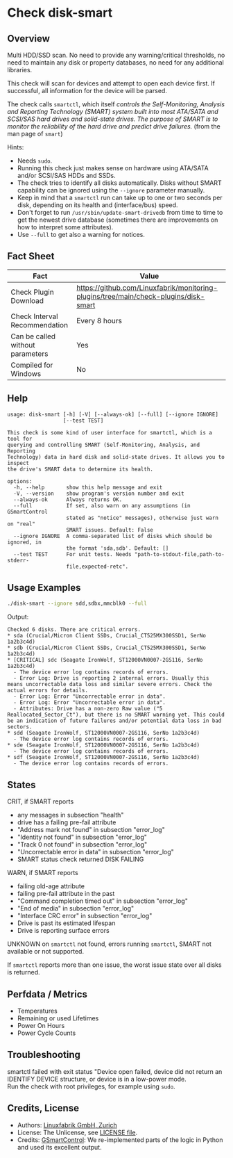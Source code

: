 # Check disk-smart

## Overview

Multi HDD/SSD scan. No need to provide any warning/critical thresholds, no need to maintain any disk or property databases, no need for any additional libraries.

This check will scan for devices and attempt to open each device first. If successful, all information for the device will be parsed.

The check calls `smartctl`, which itself *controls the Self-Monitoring, Analysis and Reporting Technology (SMART) system built into most ATA/SATA and SCSI/SAS hard drives and solid-state drives. The purpose of SMART is to monitor the reliability of the hard drive and predict drive failures.* (from the man page of `smart`)

Hints:

* Needs `sudo`.
* Running this check just makes sense on hardware using ATA/SATA and/or SCSI/SAS HDDs and SSDs.
* The check tries to identify all disks automatically. Disks without SMART capability can be ignored using the `--ignore` parameter manually.
* Keep in mind that a `smartctl` run can take up to one or two seconds per disk, depending on its health and (interface/bus) speed.
* Don't forget to run `/usr/sbin/update-smart-drivedb` from time to time to get the newest drive database (sometimes there are improvements on how to interpret some attributes).
* Use `--full` to get also a warning for notices.


## Fact Sheet

| Fact | Value |
|----|----|
| Check Plugin Download                 | <https://github.com/Linuxfabrik/monitoring-plugins/tree/main/check-plugins/disk-smart> |
| Check Interval Recommendation         | Every 8 hours |
| Can be called without parameters      | Yes |
| Compiled for Windows                  | No |


## Help

```text
usage: disk-smart [-h] [-V] [--always-ok] [--full] [--ignore IGNORE]
                  [--test TEST]

This check is some kind of user interface for smartctl, which is a tool for
querying and controlling SMART (Self-Monitoring, Analysis, and Reporting
Technology) data in hard disk and solid-state drives. It allows you to inspect
the drive's SMART data to determine its health.

options:
  -h, --help       show this help message and exit
  -V, --version    show program's version number and exit
  --always-ok      Always returns OK.
  --full           If set, also warn on any assumptions (in GSmartControl
                   stated as "notice" messages), otherwise just warn on "real"
                   SMART issues. Default: False
  --ignore IGNORE  A comma-separated list of disks which should be ignored, in
                   the format 'sda,sdb'. Default: []
  --test TEST      For unit tests. Needs "path-to-stdout-file,path-to-stderr-
                   file,expected-retc".
```


## Usage Examples

```bash
./disk-smart --ignore sdd,sdbx,mmcblk0 --full
```

Output:

```text
Checked 6 disks. There are critical errors.
* sda (Crucial/Micron Client SSDs, Crucial_CT525MX300SSD1, SerNo 1a2b3c4d)
* sdb (Crucial/Micron Client SSDs, Crucial_CT525MX300SSD1, SerNo 1a2b3c4d)
* [CRITICAL] sdc (Seagate IronWolf, ST12000VN0007-2GS116, SerNo 1a2b3c4d)
  - The device error log contains records of errors.
  - Error Log: Drive is reporting 2 internal errors. Usually this means uncorrectable data loss and similar severe errors. Check the actual errors for details.
  - Error Log: Error "Uncorrectable error in data".
  - Error Log: Error "Uncorrectable error in data".
  - Attributes: Drive has a non-zero Raw value ("5 Reallocated_Sector_Ct"), but there is no SMART warning yet. This could be an indication of future failures and/or potential data loss in bad sectors.
* sdd (Seagate IronWolf, ST12000VN0007-2GS116, SerNo 1a2b3c4d)
  - The device error log contains records of errors.
* sde (Seagate IronWolf, ST12000VN0007-2GS116, SerNo 1a2b3c4d)
  - The device error log contains records of errors.
* sdf (Seagate IronWolf, ST12000VN0007-2GS116, SerNo 1a2b3c4d)
  - The device error log contains records of errors.
```


## States

CRIT, if SMART reports

* any messages in subsection "health"
* drive has a failing pre-fail attribute
* "Address mark not found" in subsection "error_log"
* "Identity not found" in subsection "error_log"
* "Track 0 not found" in subsection "error_log"
* "Uncorrectable error in data" in subsection "error_log"
* SMART status check returned DISK FAILING

WARN, if SMART reports

* failing old-age attribute
* failing pre-fail attribute in the past
* "Command completion timed out" in subsection "error_log"
* "End of media" in subsection "error_log"
* "Interface CRC error" in subsection "error_log"
* Drive is past its estimated lifespan
* Drive is reporting surface errors

UNKNOWN on `smartctl` not found, errors running `smartctl`, SMART not available or not supported.

If `smartctl` reports more than one issue, the worst issue state over all disks is returned.


## Perfdata / Metrics

* Temperatures
* Remaining or used Lifetimes
* Power On Hours
* Power Cycle Counts


## Troubleshooting

smartctl failed with exit status "Device open failed, device did not return an IDENTIFY DEVICE structure, or device is in a low-power mode.  
Run the check with root privileges, for example using `sudo`.


## Credits, License

* Authors: [Linuxfabrik GmbH, Zurich](https://www.linuxfabrik.ch)
* License: The Unlicense, see [LICENSE file](https://unlicense.org/).
* Credits: [GSmartControl](https://gsmartcontrol.sourceforge.io/home/): We re-implemented parts of the logic in Python and used its excellent output.
